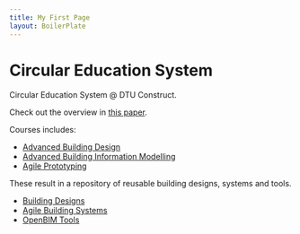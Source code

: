 ```yaml
---
title: My First Page
layout: BoilerPlate
---
```


# Circular Education System
Circular Education System @ DTU Construct.

Check out the overview in [this paper](https://www.researchgate.net/publication/362225610_A_circular_education_system_for_the_AEC).

Courses includes:
- [Advanced Building Design](https://github.com/timmcginley/41936)
- [Advanced Building Information Modelling](https://github.com/timmcginley/41934)
- [Agile Prototyping](https://github.com/timmcginley/Agile-Prototyping)

These result in a repository of reusable building designs, systems and tools.

- [Building Designs]
- [Agile Building Systems]
- [OpenBIM Tools]

[Building Designs]: /Circular-Education-System/Buildings/
[OpenBIM Tools]: /Circular-Education-System/OpenBIM/
[Agile Building Systems]: /Circular-Education-System/BuildingSystems/
